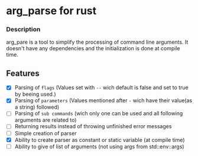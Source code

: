 # arg_parse for rust
### Description
arg_pare is a tool to simplify the processing of command line arguments. It doesn't have any dependencies and the initialization is done at compile time.

## Features
- [x] Parsing of `flags` (Values set with `--` wich default is false and set to true by beeing used.)
- [x] Parsing of `parameters` (Values mentioned after `-` wich have their value(as a string) followed)
- [ ] Parsing of `sub commands` (wich only one can be used and all following arguments are related to)
- [ ] Returning results instead of throwing unfinished error messages
- [ ] Simple creation of parser
- [x] Ability to create parser as constant or static variable (at compile time)
- [ ] Ability to give of list of arguments (not using args from std::env::args)
